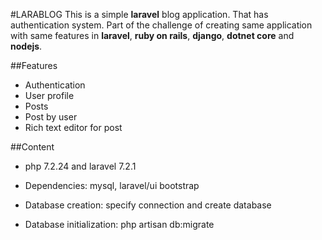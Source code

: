 #LARABLOG
This is a simple **laravel** blog application. That has authentication system.
Part of the challenge of creating same application with same features in **laravel**, **ruby on rails**, **django**, **dotnet core** and **nodejs**.

##Features
* Authentication
* User profile
* Posts
* Post by user
* Rich text editor for post

##Content

* php 7.2.24 and laravel 7.2.1

* Dependencies: mysql, laravel/ui bootstrap

* Database creation: specify connection and create database

* Database initialization: php artisan db:migrate
